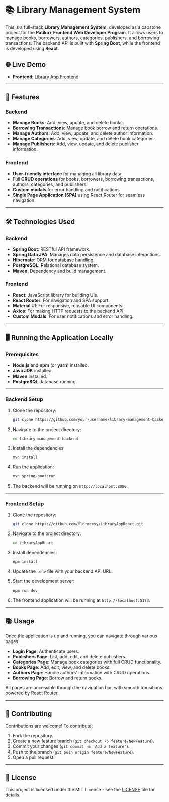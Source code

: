 # 📚 Library Management System

This is a full-stack **Library Management System**, developed as a capstone project for the **Patika+ Frontend Web Developer Program**. It allows users to manage books, borrowers, authors, categories, publishers, and borrowing transactions. The backend API is built with **Spring Boot**, while the frontend is developed using **React**.

## 🌐 Live Demo
- **Frontend**: [Library App Frontend](https://library-app-react-togu.vercel.app/)

---

## 🚀 Features

### Backend
- **Manage Books**: Add, view, update, and delete books.
- **Borrowing Transactions**: Manage book borrow and return operations.
- **Manage Authors**: Add, view, update, and delete author information.
- **Manage Categories**: Add, view, update, and delete book categories.
- **Manage Publishers**: Add, view, update, and delete publisher information.

### Frontend
- **User-friendly interface** for managing all library data.
- Full **CRUD operations** for books, borrowers, borrowing transactions, authors, categories, and publishers.
- **Custom modals** for error handling and notifications.
- **Single Page Application (SPA)** using React Router for seamless navigation.

---

## 🛠️ Technologies Used

### Backend
- **Spring Boot**: RESTful API framework.
- **Spring Data JPA**: Manages data persistence and database interactions.
- **Hibernate**: ORM for database handling.
- **PostgreSQL**: Relational database system.
- **Maven**: Dependency and build management.

### Frontend
- **React**: JavaScript library for building UIs.
- **React Router**: For navigation and SPA support.
- **Material UI**: For responsive, reusable UI components.
- **Axios**: For making HTTP requests to the backend API.
- **Custom Modals**: For user notifications and error handling.

---

## 🖥️ Running the Application Locally

### Prerequisites
- **Node.js** and **npm** (or **yarn**) installed.
- **Java JDK** installed.
- **Maven** installed.
- **PostgreSQL** database running.

---

### Backend Setup

1. Clone the repository:
    ```bash
    git clone https://github.com/your-username/library-management-backend.git
    ```
2. Navigate to the project directory:
    ```bash
    cd library-management-backend
    ```
3. Install the dependencies:
    ```bash
    mvn install
    ```
4. Run the application:
    ```bash
    mvn spring-boot:run
    ```
5. The backend will be running on `http://localhost:8080`.

---

### Frontend Setup

1. Clone the repository:
    ```bash
    git clone https://github.com/Yldrmceyy/LibraryAppReact.git
    ```

2. Navigate to the project directory:
    ```bash
    cd LibraryAppReact
    ```

3. Install dependencies:
    ```bash
    npm install
    ```

4. Update the `.env` file with your backend API URL.

5. Start the development server:
    ```bash
    npm run dev
    ```

6. The frontend application will be running at `http://localhost:5173`.

---

## 📚 Usage

Once the application is up and running, you can navigate through various pages:

- **Login Page**: Authenticate users.
- **Publishers Page**: List, add, edit, and delete publishers.
- **Categories Page**: Manage book categories with full CRUD functionality.
- **Books Page**: Add, edit, view, and delete books.
- **Authors Page**: Handle authors' information with CRUD operations.
- **Borrowing Page**: Borrow and return books.

All pages are accessible through the navigation bar, with smooth transitions powered by React Router.

---

## 🤝 Contributing

Contributions are welcome! To contribute:

1. Fork the repository.
2. Create a new feature branch (`git checkout -b feature/NewFeature`).
3. Commit your changes (`git commit -m 'Add a feature'`).
4. Push to the branch (`git push origin feature/NewFeature`).
5. Open a pull request.

---

## 📄 License

This project is licensed under the MIT License - see the [LICENSE](LICENSE) file for details.
